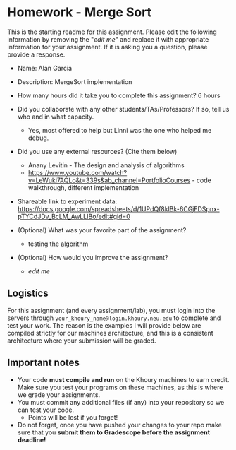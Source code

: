 # Homework - Merge Sort

This is the starting readme for this assignment.  Please edit the following information by removing the "*edit me*" and replace it with appropriate information for your assignment. If it is asking you a question, please provide a response.

- Name: Alan Garcia

- Description: MergeSort implementation

- How many hours did it take you to complete this assignment? 6 hours

- Did you collaborate with any other students/TAs/Professors? If so, tell us who and in what capacity.
  - Yes, most offered to help but Linni was the one who helped me debug. 

- Did you use any external resources? (Cite them below)
  - Anany Levitin - The design and analysis of algorithms
  - https://www.youtube.com/watch?v=LeWuki7AQLo&t=339s&ab_channel=PortfolioCourses - code walkthrough, different implementation

- Shareable link to experiment data: https://docs.google.com/spreadsheets/d/1UPdQf8klBk-6CGjFDSpnx-pTYCdJDv_BcLM_AwLLIBo/edit#gid=0

- (Optional) What was your favorite part of the assignment? 

  - testing the algorithm

- (Optional) How would you improve the assignment? 
  - *edit me*

## Logistics

For this assignment (and every assignment/lab), you must login into the servers through `your_khoury_name@login.khoury.neu.edu` to complete and test your work. The reason is the examples I will provide below are compiled strictly for our machines architecture, and this is a consistent architecture where your submission will be graded.

## Important notes

* Your code **must compile and run** on the Khoury machines to earn credit. Make sure you test your programs on these machines, as this is where we grade your assignments.
* You must commit any additional files (if any) into your repository so we can test your code.
  * Points will be lost if you forget!
* Do not forget, once you have pushed your changes to your repo make sure that you **submit them to Gradescope before the assignment deadline!**

